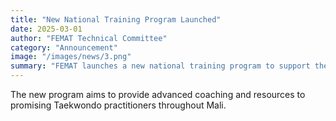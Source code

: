 ```yaml
---
title: "New National Training Program Launched"
date: 2025-03-01
author: "FEMAT Technical Committee"
category: "Announcement"
image: "/images/news/3.png"
summary: "FEMAT launches a new national training program to support the development of young athletes."
---
```


The new program aims to provide advanced coaching and resources to promising Taekwondo practitioners throughout Mali. 